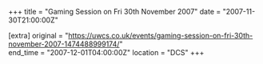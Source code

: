 +++
title = "Gaming Session on Fri 30th November 2007"
date = "2007-11-30T21:00:00Z"

[extra]
original = "https://uwcs.co.uk/events/gaming-session-on-fri-30th-november-2007-1474488999174/"    
end_time = "2007-12-01T04:00:00Z"
location = "DCS"
+++



